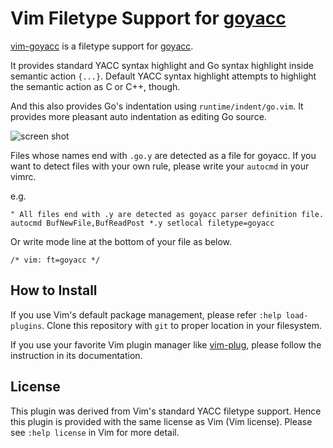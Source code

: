 Vim Filetype Support for [goyacc][]
===================================

[vim-goyacc][] is a filetype support for [goyacc][].

It provides standard YACC syntax highlight
and Go syntax highlight inside semantic action `{...}`. Default YACC syntax highlight attempts
to highlight the semantic action as C or C++, though.

And this also provides Go's indentation using `runtime/indent/go.vim`. It provides more
pleasant auto indentation as editing Go source.

![screen shot][]

Files whose names end with `.go.y` are detected as a file for goyacc. If you want to detect files
with your own rule, please write your `autocmd` in your vimrc.

e.g.

```vim
" All files end with .y are detected as goyacc parser definition file.
autocmd BufNewFile,BufReadPost *.y setlocal filetype=goyacc
```

Or write mode line at the bottom of your file as below.

```
/* vim: ft=goyacc */
```


## How to Install

If you use Vim's default package management, please refer `:help load-plugins`. Clone this
repository with `git` to proper location in your filesystem.

If you use your favorite Vim plugin manager like [vim-plug][], please follow the instruction
in its documentation.


## License

This plugin was derived from Vim's standard YACC filetype support. Hence this plugin is
provided with the same license as Vim (Vim license). Please see `:help license` in Vim for
more detail.

[goyacc]: https://godoc.org/golang.org/x/tools/cmd/goyacc
[vim-goyacc]: https://github.com/rhysd/vim-goyacc
[vim-plug]: https://github.com/junegunn/vim-plug
[screen shot]: https://github.com/rhysd/ss/blob/master/vim-goyacc/main.png?raw=true
